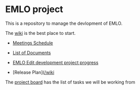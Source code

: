 # EMLO project

This is a repository to manage the devlopment of EMLO.

The [wiki](https://github.com/culturesofknowledge/emlo-project/wiki) is the best place to start. 
 
* [Meetings Schedule](https://github.com/culturesofknowledge/emlo-project/wiki/Meetings-Schedule)

* [List of Documents](https://github.com/culturesofknowledge/emlo-project/wiki/List-of-Documents)

* [EMLO Edit development project progress](https://github.com/culturesofknowledge/emlo-project/wiki/emlo-edit-development-project-progress)

* [Release Plan]([/wiki](https://github.com/culturesofknowledge/emlo-project/wiki/Release-Plan) 

The [project board](https://github.com/culturesofknowledge/emlo-project/projects/1) has the list of tasks we will be working from
